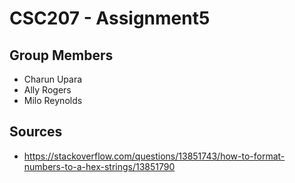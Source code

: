 # CSC207 - Assignment5

## Group Members
* Charun Upara
* Ally Rogers
* Milo Reynolds


## Sources

* https://stackoverflow.com/questions/13851743/how-to-format-numbers-to-a-hex-strings/13851790
